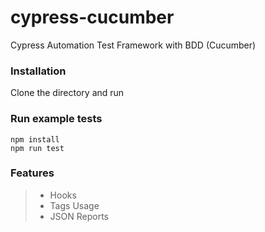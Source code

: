 # cypress-cucumber

Cypress Automation Test Framework with BDD (Cucumber)

### Installation

Clone the directory and run

### Run example tests
```
npm install
npm run test
```

### Features

> * Hooks
> * Tags Usage
> * JSON Reports
